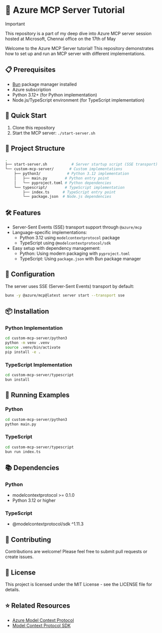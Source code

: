 # 🚀 Azure MCP Server Tutorial

> [!IMPORTANT]  
> This repository is a part of my deep dive into Azure MCP server session hosted at Microsoft, Chennai office on the 17th of May

Welcome to the Azure MCP Server tutorial! This repository demonstrates how to set up and run an MCP server with different implementations.

## 📋 Prerequisites

- [Bun](https://bun.sh/) package manager installed
- Azure subscription
- Python 3.12+ (for Python implementation)
- Node.js/TypeScript environment (for TypeScript implementation)

## 🌟 Quick Start

1. Clone this repository
2. Start the MCP server:
   `./start-server.sh`

## 📁 Project Structure

```sh
.
├── start-server.sh           # Server startup script (SSE transport)
└── custom-mcp-server/       # Custom implementations
    ├── python3/            # Python 3.12 implementation
    │   ├── main.py        # Python entry point
    │   └── pyproject.toml # Python dependencies
    └── typescript/        # TypeScript implementation
        ├── index.ts      # TypeScript entry point
        └── package.json  # Node.js dependencies
```

## 🛠️ Features

- Server-Sent Events (SSE) transport support through `@azure/mcp`
- Language-specific implementations:
  - Python 3.12 using `modelcontextprotocol` package
  - TypeScript using `@modelcontextprotocol/sdk`
- Easy setup with dependency management:
  - Python: Using modern packaging with `pyproject.toml`
  - TypeScript: Using `package.json` with Bun package manager

## 🔧 Configuration

The server uses SSE (Server-Sent Events) transport by default:

```bash
bunx -y @azure/mcp@latest server start --transport sse
```

## 📦 Installation

### Python Implementation

```bash
cd custom-mcp-server/python3
python -m venv .venv
source .venv/bin/activate
pip install -e .
```

### TypeScript Implementation

```bash
cd custom-mcp-server/typescript
bun install
```

## 🚀 Running Examples

### Python

```bash
cd custom-mcp-server/python3
python main.py
```

### TypeScript

```bash
cd custom-mcp-server/typescript
bun run index.ts
```

## 📚 Dependencies

### Python

- modelcontextprotocol >= 0.1.0
- Python 3.12 or higher

### TypeScript

- @modelcontextprotocol/sdk ^1.11.3

## 🤝 Contributing

Contributions are welcome! Please feel free to submit pull requests or create issues.

## 📄 License

This project is licensed under the MIT License - see the LICENSE file for details.

## ⭐ Related Resources

- [Azure Model Context Protocol](https://github.com/Azure/azure-mcp)
- [Model Context Protocol SDK](https://www.npmjs.com/package/@modelcontextprotocol/sdk)
